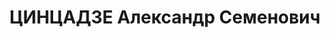 ---
title: ЦИНЦАДЗЕ Александр Семенович
description: "Род. в 1901, Самтредский район, с. Терчеули, грузин. Род занятий: до\
  \ ареста директор Лагодехского таб-(табачного?)техникума. Бывший начальник Управления\
  \ подготовки кадров Наркомзема Грузинской ССР. \n  Осужден Тройкой при НКВД ГССР\
  \ 24.12.1937. Мера наказания: расстрел с конфискацией личного имущества. Дата расстрела:\
  \ 27.12.1937"
---